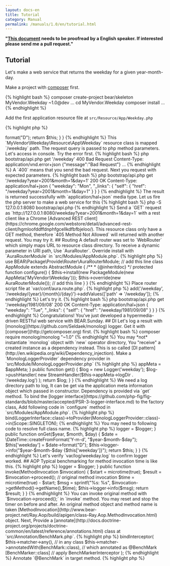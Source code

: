 ```yaml
---
layout: docs-en
title: Tutorial
category: Manual
permalink: /manuals/1.0/en/tutorial.html
---
```


**"[This document](https://github.com/bearsunday/bearsunday.github.io/blob/master/manuals/1.0/en/tutorial.md) needs to be proofread by a English speaker. If interested please send me a pull request."**

## Tutorial

Let's make a web service that returns the weekday for a given year-month-day.

Make a project with [composer](https://getcomposer.org/) first.

{% highlight bash %}
composer create-project bear/skeleton MyVendor.Weekday ~1.0@dev
...
cd MyVendor.Weekday
composer install
...
{% endhighlight %}

Add the first application resource file at `src/Resource/App/Weekday.php`

{% highlight php %}
<?php

namespace MyVendor\Weekday\Resource\App;

use BEAR\Resource\ResourceObject;

class Weekday extends ResourceObject
{
    public function onGet($year, $month, $day)
    {
        $date = \DateTime::createFromFormat('Y-m-d', "$year-$month-$day");
        $this['weekday'] = $date->format("D");

        return $this;
    }
}
{% endhighlight %}

This `MyVendor\Weekday\Resource\App\Weekday` resource class is mapped `/weekday` path.
The request query is passed to php method parameters.

Let's access in console. Try the error first.

{% highlight bash %}
php bootstrap/api.php get '/weekday'

400 Bad Request
Content-Type: application/vnd.error+json

{"message":"Bad Request"}
...
{% endhighlight %}

A `400` means that you send the bad request.

Next you request with expected parameters.

{% highlight bash %}
php bootstrap/api.php get '/weekday?year=2001&month=1&day=1'

200 OK
Content-Type: application/hal+json

{
    "weekday": "Mon",
    "_links": {
        "self": {
            "href": "/weekday?year=2001&month=1&day=1"
        }
    }
}
{% endhighlight %}

The result is returned successfully with `application/hal+json` media type.

Let us fire the php server to make a web service for this

{% highlight bash %}
php -S 127.0.0.1:8080 bootstrap/api.php
{% endhighlight %}

Send a `GET` request as `http://127.0.0.1:8080/weekday?year=2001&month=1&day=1` with a rest client like a Chrome [Advanced REST client](https://chrome.google.com/webstore/detail/advanced-rest-client/hgmloofddffdnphfgcellkdfbfbjeloo/).

This resource class only have a GET method, therefore  `405 Method Not Allowed` will returned with another request. You may try it.

## Routing

A default router was set to `WebRouter` which simply maps URL to resource class directory.
To receive a dynamic parameter in URI path, Use `AuraRouter`. Override install with `AuraRouterModule` in `src/Modules/AppModule.php`.

{% highlight php %}

use BEAR\Package\Provide\Router\AuraRouterModule; // add this line

class AppModule extends AbstractModule
{
    /**
     * {@inheritdoc}
     */
    protected function configure()
    {
        $this->install(new PackageModule(new AppMeta('MyVendor\Weekday')));
        $this->override(new AuraRouterModule()); // add this line
    }
}
{% endhighlight %}

Place router script file at `var/conf/aura.route.php`.

{% highlight php %}
<?php

/** @var $router \Aura\Router\RouteCollection */

$router->add('/weekday', '/weekday/{year}/{month}/{day}')->addValues(['path' => '/weekday']);
{% endhighlight %}

Let's try it.

{% highlight bash %}
php bootstrap/api.php get '/weekday/1981/09/08'
200 OK
Content-Type: application/hal+json

{
    "weekday": "Tue",
    "_links": {
        "self": {
            "href": "/weekday/1981/09/08"
        }
    }
}
{% endhighlight %}

Congratulations! You’ve just developed a hypermedia-driven RESTful web service with BEAR.Sunday.

## DI

Let's log a result with [monolog](https://github.com/Seldaek/monolog) logger.
Get it with [composer](http://getcomposer.org) first.

{% highlight bash %}
composer require monolog/monolog "~1.0"
{% endhighlight %}

You may *not* instantiate `monolog` object with `new` operator directory, 
You "receive" a created instance as a dependency instead. This is so called [DI pattern](http://en.wikipedia.org/wiki/Dependency_injection).

Make a `MonologLoggerProvider` dependency provider in `src/Module/MonologLoggerProvider.php`

{% highlight php %}
<?php

namespace MyVendor\Weekday\Module;

use BEAR\AppMeta\AbstractAppMeta;
use Monolog\Handler\StreamHandler;
use Monolog\Logger;
use Ray\Di\ProviderInterface;

class MonologLoggerProvider implements ProviderInterface
{
    /**
     * @var AbstractAppMeta
     */
    private $appMeta;

    public function __construct(AbstractAppMeta $appMeta)
    {
        $this->appMeta = $appMeta;
    }

    public function get()
    {
        $log = new Logger('weekday');
        $log->pushHandler(
            new StreamHandler($this->appMeta->logDir . '/weekday.log')
        );

        return $log;
    }
}
{% endhighlight %}

We need a log directory path to log, It can be get via the application meta information object which passed in constructor.
Dependency is provided via `get` method.

To bind the [logger interface](https://github.com/php-fig/fig-standards/blob/master/accepted/PSR-3-logger-interface.md) to the factory class,
Add following code in `configure` method in `src/Modules/AppModule.php`.

{% highlight php %}
<?php
$this->bind(LoggerInterface::class)->toProvider(MonologLoggerProvider::class)->in(Scope::SINGLETON);
{% endhighlight %}

You may need to following code to resolve full class name.
{% highlight php %}
<?php
use Psr\Log\LoggerInterface;
use Ray\Di\Scope;
{% endhighlight %}

Now we can expect to have a `monolog` object in any constructor.
Add logging code in `src/Resource/App/Weekday.php`.

{% highlight php %}
<?php

namespace MyVendor\Weekday\Resource\App;

use BEAR\Resource\ResourceObject;
use Psr\Log\LoggerInterface;

class Weekday extends ResourceObject
{
    private $logger;

    public function __construct(LoggerInterface $logger)
    {
        $this->logger = $logger;
    }

    public function onGet($year, $month, $day)
    {
        $date = \DateTime::createFromFormat('Y-m-d', "$year-$month-$day");
        $this['weekday'] = $date->format("D");
        $this->logger->info("$year-$month-$day {$this['weekday']}");

        return $this;
    }
}

{% endhighlight %}

Let's verify `var/log/weekday.log` to confirm logger worked.

## AOP

Typical benchmarking for method invocation time is like this.

{% highlight php %}
<?php
$start = microtime(true);
// Method invocation
$time = microtime(true) - $start;
{% endhighlight %}

Changing code on each benchmarking is tedious.
A [Aspect Oriented Programming](https://github.com/google/guice/wiki/AOP) works in such a case, It can compose a `cross cutting concern` and `core concern` nicely.

First, Make a **interceptor** which intercept method for benchmarking at `src/Interceptor/BenchMarker.php`.

{% highlight php %}
<?php

namespace MyVendor\Weekday\Interceptor;

use Psr\Log\LoggerInterface;
use Ray\Aop\MethodInterceptor;
use Ray\Aop\MethodInvocation;

class BenchMarker implements MethodInterceptor
{
    private $logger;

    public function __construct(LoggerInterface $logger)
    {
        $this->logger = $logger;
    }

    public function invoke(MethodInvocation $invocation)
    {
        $start = microtime(true);
        $result = $invocation->proceed(); // original method invocation
        $time = microtime(true) - $start;
        $msg = sprintf("%s: %s", $invocation->getMethod()->getName(),$time);
        $this->logger->info($msg);

        return $result;
    }
}

{% endhighlight %}

You can invoke original method with `$invocation->proceed();` in `invoke` method.
You may reset and stop the timer on before and after. An original method object and method name is taken [MethodInvocation](http://www.bear-project.net/Ray.Aop/build/apigen/class-Ray.Aop.MethodInvocation.html) object.

Next, Provide a [annotate](http://docs.doctrine-project.org/projects/doctrine-common/en/latest/reference/annotations.html) class at `src/Annotation/BenchMark.php`.

{% highlight php %}
<?php

namespace MyVendor\Weekday\Annotation;

/**
 * @Annotation
 */
final class BenchMark
{
}
{% endhighlight %}

Bind method to benchmarking interceptor in `AppModule` with the matcher. 

{% highlight php %}
<?php
use MyVendor\Weekday\Annotation\BenchMark;
use MyVendor\Weekday\Interceptor\BenchMarker;

// add the code to configure() method.
$this->bindInterceptor(
    $this->matcher->any(),                           // in any class
    $this->matcher->annotatedWith(BenchMark::class), // which annotated as @BenchMark
    [BenchMarker::class]                             // apply BenchMarkerInterceptor
);
{% endhighlight %}

Annotate `@BenchMark` in target method.

{% highlight php %}
<?php
use MyVendor\Weekday\Annotation\BenchMark;

/**
 * @BenchMark
 */
public function onGet($year, $month, $day)
{
{% endhighlight %}

Now, you can benchmark any method with `@BenchMark` annotation.

No need to modify method caller or the method. Benchmarking is only invoked with interceptor binding even the annotation stay same.

Confirm `var/log/weekday.log` for invocation time is logged.
